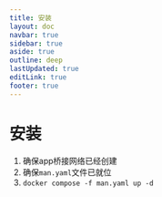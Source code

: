 ```yaml
---
title: 安装
layout: doc
navbar: true
sidebar: true
aside: true
outline: deep
lastUpdated: true
editLink: true
footer: true
---
```


# 安装

1. 确保app桥接网络已经创建
2. 确保`man.yaml`文件已就位
3. `docker compose -f man.yaml up -d`
